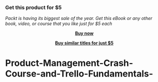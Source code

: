 
### Get this product for $5

<i>Packt is having its biggest sale of the year. Get this eBook or any other book, video, or course that you like just for $5 each</i>


<b><p align='center'>[Buy now](https://packt.link/9781803235646)</p></b>


<b><p align='center'>[Buy similar titles for just $5](https://subscription.packtpub.com/search)</p></b>


# Product-Management-Crash-Course-and-Trello-Fundamentals-